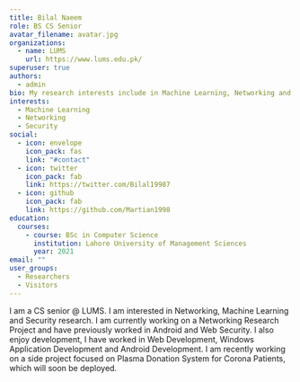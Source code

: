 ```yaml
---
title: Bilal Naeem
role: BS CS Senior
avatar_filename: avatar.jpg
organizations:
  - name: LUMS
    url: https://www.lums.edu.pk/
superuser: true
authors:
  - admin
bio: My research interests include in Machine Learning, Networking and Security.
interests:
  - Machine Learning
  - Networking
  - Security
social:
  - icon: envelope
    icon_pack: fas
    link: "#contact"
  - icon: twitter
    icon_pack: fab
    link: https://twitter.com/Bilal19987
  - icon: github
    icon_pack: fab
    link: https://github.com/Martian1998
education:
  courses:
    - course: BSc in Computer Science
      institution: Lahore University of Management Sciences
      year: 2021
email: ""
user_groups:
  - Researchers
  - Visitors
---
```

I am a CS  senior @ LUMS. I am interested in  Networking, Machine Learning and Security research. I am currently working on a Networking Research Project and have previously worked in Android and Web Security. I also enjoy development, I have worked in Web Development, Windows Application Development and Android Development. I am recently working on a side project focused on Plasma Donation System for Corona Patients, which will soon be deployed.

